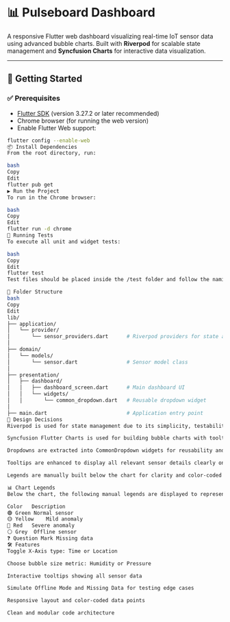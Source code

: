 # 📊 Pulseboard Dashboard

A responsive Flutter web dashboard visualizing real-time IoT sensor data using advanced bubble charts. Built with **Riverpod** for scalable state management and **Syncfusion Charts** for interactive data visualization.

---

## 🚀 Getting Started

### ✅ Prerequisites

- [Flutter SDK](https://docs.flutter.dev/get-started/install) (version 3.27.2 or later recommended)
- Chrome browser (for running the web version)
- Enable Flutter Web support:

```bash
flutter config --enable-web
📦 Install Dependencies
From the root directory, run:

bash
Copy
Edit
flutter pub get
▶️ Run the Project
To run in the Chrome browser:

bash
Copy
Edit
flutter run -d chrome
🧪 Running Tests
To execute all unit and widget tests:

bash
Copy
Edit
flutter test
Test files should be placed inside the /test folder and follow the naming convention *_test.dart.

📁 Folder Structure
bash
Copy
Edit
lib/
├── application/
│   └── provider/
│       └── sensor_providers.dart      # Riverpod providers for state and toggles
│
├── domain/
│   └── models/
│       └── sensor.dart                # Sensor model class
│
├── presentation/
│   ├── dashboard/
│   │   ├── dashboard_screen.dart      # Main dashboard UI
│   │   └── widgets/
│   │       └── common_dropdown.dart   # Reusable dropdown widget
│
├── main.dart                          # Application entry point
🎨 Design Decisions
Riverpod is used for state management due to its simplicity, testability, and modular design.

Syncfusion Flutter Charts is used for building bubble charts with tooltips and data mapping.

Dropdowns are extracted into CommonDropdown widgets for reusability and separation of concerns.

Tooltips are enhanced to display all relevant sensor details clearly on interaction.

Legends are manually built below the chart for clarity and color-coded context.

📊 Chart Legends
Below the chart, the following manual legends are displayed to represent data meaningfully:

Color	Description
🟢 Green	Normal sensor
🟡 Yellow	Mild anomaly
🔴 Red	Severe anomaly
⚪ Grey	Offline sensor
❓ Question Mark	Missing data
🛠 Features
Toggle X-Axis type: Time or Location

Choose bubble size metric: Humidity or Pressure

Interactive tooltips showing all sensor data

Simulate Offline Mode and Missing Data for testing edge cases

Responsive layout and color-coded data points

Clean and modular code architecture